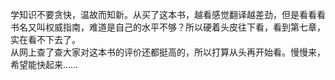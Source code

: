 学知识不要贪快，温故而知新。从买了这本书，越看感觉翻译越差劲，但是看看看书名又叫权威指南，难道是自己的水平不够？所以硬着头皮往下看，看到第七章，实在看不下去了。
<br>
从网上查了查大家对这本书的评价还都挺高的，所以打算从头再开始看。慢慢来，希望能快起来……